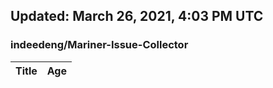 ## Updated: March 26, 2021, 4:03 PM UTC


### indeedeng/Mariner-Issue-Collector
|**Title**|**Age**|
|:----|:----|